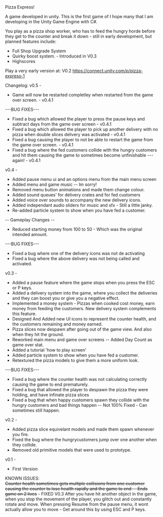 Pizza Express! 

A game developed in unity.  This is the first game of I hope many that I am developing in the Unity Game Engine with C#. 

You play as a pizza shop worker, who has to feed the hungry horde before they get to the counter and break it down - 
still in early development, but planned features include: 

* Full Shop Upgrade System
* Quirky boost system.  - Introduced in V0.3
* Highscores

Play a very early version at: V0.2 https://connect.unity.com/p/pizza-express-1


Changelog:
v0.5 - 
* Game will now be restarted completley when restarted from the game over screen. - v0.4.1

---BUG FIXES---
* Fixed a bug which allowed the player to press the pause keys and subtract days from the game over screen - v0.4.1
* Fixed a bug which allowed the player to pick up another delivery with no pizza when double slices delivery was activated - v0.4.1
* Fixed a bug causing the player to not be able to restart the game from the game over screen. - v0.4.1
* Fixed a bug where the fed customers collide with the hungry customers and hit them causing the game to sometimes become unfinishable --- again! - v0.4.1

v0.4 - 
 * Added pause menu ui and an options menu from the main menu screen 
 * Added menu and game music -- Im sorry! 
 * Removed menu button animations and made them change colour. 
 * Added sound queues' for delivery crates and for fed customers
 * Added voice over sounds to accompany the new delivery icons. 
 * Added independant audio sliders for music and sfx - Still a little janky.
 * Re-added particle system to show when you have fed a customer. 
    
-- Gameplay Changes --
* Reduced starting money from 100 to 50 - Which was the original intended amount. 

---BUG FIXES---
* Fixed a bug where one of the delivery icons was not de activating
* Fixed a bug where the above delivery was not being called and activated. 


v0.3 -
 * Added a pause feature where the game stops when you press the ESC or P keys.
 * Added a delivery system into the game, where you collect the deliveries and they can boost you or give you a negative effect. 
 * Implemented a money system - Pizzas when cooked cost money, earn money from feeding the customers.  New delivery system complements this feature.
 * Designed And Added new UI icons to represent the counter health, and the customers remaining and money earned.
 * Pizza slices now despawn after going out of the game view.  And also when they hit the ground. 
 * Reworked main menu and game over screens -- Added Day Count as game over stat. 
 * Added a tutorial 'how to play screen' 
 * Added particle system to show when you have fed a customer. 
 * Retextured the pizza models to give them a more uniform look. 

 ---BUG FIXES---
 * Fixed a bug where the counter health was not calculating correctly causing the game to end prematurely. 
 * Fixed a bug that allowed the player to despawn the pizza they were holding, and have infinate pizza slices
 * Fixed a bug that when happy customers spawn they collide with the hungry customers and bad things happen -- Not 100% Fixed - Can sometimes still happen.
 

v0.2 -
 * Added pizza slice equivelant models and made them spawn whenever you fire. 
 * Fixed the bug where the hungrycustomers jump over one another when they collide. 
 * Removed old primitive models that were used to prototype. 

v0.1 - 
 * First Version

KNOWN ISSUES:  
~~Counter health sometimes gets multiple collisions from one customer causing the counter to lose health rapidly and the game to end -- Ends game on 2 lives~~ - FIXED V0.3
After you have hit another object in the game, when you stop the movement of the player,  you glitch out and constantly rotate and move. 
When pressing Resume from the pause menu, it wont actually allow you to move - Get around this by using ESC and P keys. 

